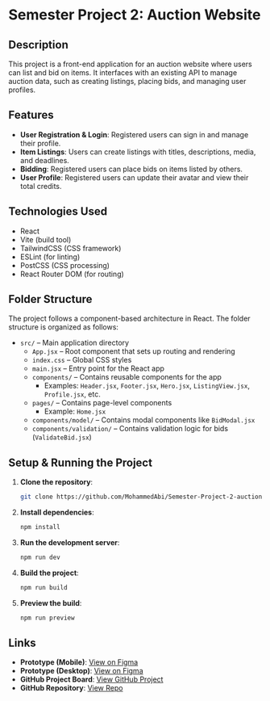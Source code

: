 # Semester Project 2: Auction Website

## Description

This project is a front-end application for an auction website where users can list and bid on items. It interfaces with an existing API to manage auction data, such as creating listings, placing bids, and managing user profiles.

## Features

- **User Registration & Login**: Registered users can sign in and manage their profile.
- **Item Listings**: Users can create listings with titles, descriptions, media, and deadlines.
- **Bidding**: Registered users can place bids on items listed by others.
- **User Profile**: Registered users can update their avatar and view their total credits.

## Technologies Used

- React
- Vite (build tool)
- TailwindCSS (CSS framework)
- ESLint (for linting)
- PostCSS (CSS processing)
- React Router DOM (for routing)

## Folder Structure

The project follows a component-based architecture in React. The folder structure is organized as follows:

- `src/` – Main application directory
  - `App.jsx` – Root component that sets up routing and rendering
  - `index.css` – Global CSS styles
  - `main.jsx` – Entry point for the React app
  - `components/` – Contains reusable components for the app
    - Examples: `Header.jsx`, `Footer.jsx`, `Hero.jsx`, `ListingView.jsx`, `Profile.jsx`, etc.
  - `pages/` – Contains page-level components
    - Example: `Home.jsx`
  - `components/model/` – Contains modal components like `BidModal.jsx`
  - `components/validation/` – Contains validation logic for bids (`ValidateBid.jsx`)

## Setup & Running the Project

1. **Clone the repository**:

   ```bash
   git clone https://github.com/MohammedAbi/Semester-Project-2-auction.git
   ```

2. **Install dependencies**:

   ```bash
   npm install
   ```

3. **Run the development server**:

   ```bash
   npm run dev
   ```

4. **Build the project**:

   ```bash
   npm run build
   ```

5. **Preview the build**:
   ```bash
   npm run preview
   ```

## Links

- **Prototype (Mobile)**: [View on Figma](<https://www.figma.com/proto/R0URBxhEJp5wTglXpvMhoZ/Aution-House---Official-Tailwind-CSS-Styles-(Community)?node-id=3224-47&t=flKtHp2wXhfjaUAv-1>)
- **Prototype (Desktop)**: [View on Figma](<https://www.figma.com/proto/R0URBxhEJp5wTglXpvMhoZ/Aution-House---Official-Tailwind-CSS-Styles-(Community)?node-id=3404-752&t=flKtHp2wXhfjaUAv-1>)
- **GitHub Project Board**: [View GitHub Project](https://github.com/users/MohammedAbi/projects/8)
- **GitHub Repository**: [View Repo](https://github.com/MohammedAbi/Semester-Project-2-auction/tree/main)
